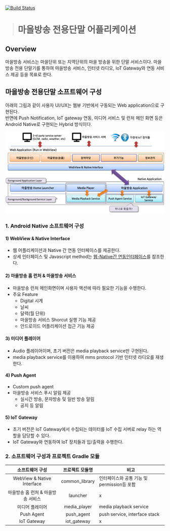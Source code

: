 [![Build Status](http://183.98.53.165:8010/jenkins/buildStatus/icon?job=전용단말_마을방송)](http://183.98.53.165:8010/jenkins/job/%EC%A0%84%EC%9A%A9%EB%8B%A8%EB%A7%90_%EB%A7%88%EC%9D%84%EB%B0%A9%EC%86%A1/)

># 마을방송 전용단말 어플리케이션

## Overview
마을방송 서비스는 마을단위 또는 지역단위의 마을 방송을 위한 단말 서비스이다.
마을방송 전용 단말기를 통하여 마을방송 서비스, 인터넷 라디오, IoT Gateway와 연동 서비스 제공 등을 목표로 한다.

## 마을방송 전용단말 소프트웨어 구성  
아래의 그림과 같이 사용자 UI/UX는 웹뷰 기반에서 구동되는 Web application으로 구현된다.  
반면에 Push Notification, IoT gateway 연동, 미디어 서비스 및 런처 메인 화면 등은 Android Native로 구현되는 Hybrid 방식이다. 

![마을방송 단말 SW 구성](document/images/sw_architecture.png)

### 1. Android Native 소프트웨어 구성  
#### 1) WebView & Native Interface
* 웹 어플리케이션과 Native 간 연동 인터페이스를 제공한다. 
* 상세 인터페이스 및 Javascript method는 [웹-Native간 연동인터페이스]()를 참조한다. 

#### 2) 마을방송 홈 런처 & 마을방송 서비스
* 마을방송 런처 메인화면이며 사용자 액션에 따라 필요한 기능을 수행한다. 
* 주요 Feature 
    * Digital 시계 
    * 날씨 
    * 달력(월 단위)
    * 마을방송 서비스 Shorcut 실행 기능 제공 
    * 안드로이드 어플리케이션 접근 기능 제공 

#### 3) 미디어 플레이어  
* Audio 플레이어이며, 초기 버전은 media playback service만 구현된다.  
* media playback service를 이용하여 mms protocol 기반 인터넷 라디오를 재생한다.  

#### 4) Push Agent  
* Custom push agent
* 마을방송 서비스 푸시 알림 제공 
    * 실시간 방송, 문자방송 및 일반 방송 알림  
    * 공지 등 알림 

#### 5) IoT Gateway  
* 초기 버전은 IoT Gateway에서 수집되는 데이터를 IoT 수집 서버로 relay 하는 역할을 담당할 수 있다. 
* IoT Gateway와 연동하여 IoT 장치들과 입/출력을 수행한다. 


### 2. 소프트웨어 구성과 프로젝트 Gradle 모듈 
소프트웨어 구성 | 프로젝트 모듈명 | 비고 |   
:----:|:----:|----|   
WebView & Native Interface | common_library | 인터페이스와 공통 기능 및 permission등 포함 |   
마을방송 홈 런처 & 마을방송 서비스 | launcher | x |    
미디어 플레이어 | media_player | media playback service |    
Push Agent | push_agent | push service, interface stack |    
IoT Gateway | iot_gateway | x  |   

 
 
